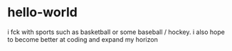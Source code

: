 # hello-world
i fck with sports such as basketball or some baseball / hockey.
i also hope to become better at coding and expand my horizon
